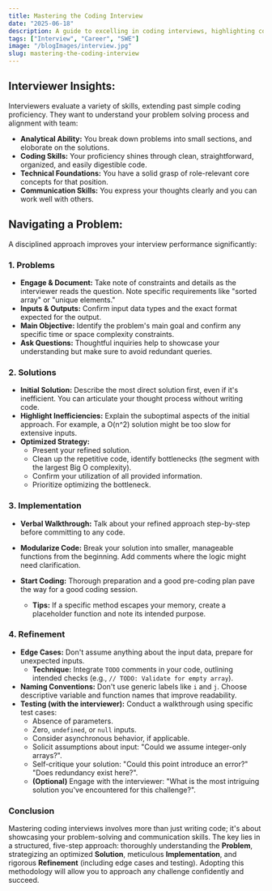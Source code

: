 ```yaml
---
title: Mastering the Coding Interview
date: "2025-06-18"
description: A guide to excelling in coding interviews, highlighting core competencies and a structured problem-solving methodology.
tags: ["Interview", "Career", "SWE"]
image: "/blogImages/interview.jpg"
slug: mastering-the-coding-interview
---
```


## Interviewer Insights:

Interviewers evaluate a variety of skills, extending past simple coding proficiency. They want to understand your problem solving process and alignment with team:

- **Analytical Ability:** You break down problems into small sections, and eloborate on the solutions.
- **Coding Skills:** Your proficiency shines through clean, straightforward, organized, and easily digestible code.
- **Technical Foundations:** You have a solid grasp of role-relevant core concepts for that position.
- **Communication Skills:** You express your thoughts clearly and you can work well with others.

## Navigating a Problem:

A disciplined approach improves your interview performance significantly:

### 1. Problems

- **Engage & Document:** Take note of constraints and details as the interviewer reads the question. Note specific requirements like "sorted array" or "unique elements."
- **Inputs & Outputs:** Confirm input data types and the exact format expected for the output.
- **Main Objective:** Identify the problem's main goal and confirm any specific time or space complexity constraints.
- **Ask Questions:** Thoughtful inquiries help to showcase your understanding but make sure to avoid redundant queries.

### 2. Solutions

- **Initial Solution:** Describe the most direct solution first, even if it's inefficient. You can articulate your thought process without writing code.
- **Highlight Inefficiencies:** Explain the suboptimal aspects of the initial approach. For example, a O(n^2) solution might be too slow for extensive inputs.
- **Optimized Strategy:**
  - Present your refined solution.
  - Clean up the repetitive code, identify bottlenecks (the segment with the largest Big O complexity).
  - Confirm your utilization of all provided information.
  - Prioritize optimizing the bottleneck.

### 3. Implementation

- **Verbal Walkthrough:** Talk about your refined approach step-by-step before committing to any code.
- **Modularize Code:** Break your solution into smaller, manageable functions from the beginning. Add comments where the logic might need clarification.
- **Start Coding:** Thorough preparation and a good pre-coding plan pave the way for a good coding session.

  - **Tips:** If a specific method escapes your memory, create a placeholder function and note its intended purpose.

### 4. Refinement

- **Edge Cases:** Don't assume anything about the input data, prepare for unexpected inputs.
  - **Technique:** Integrate `TODO` comments in your code, outlining intended checks (e.g., `// TODO: Validate for empty array`).
- **Naming Conventions:** Don't use generic labels like `i` and `j`. Choose descriptive variable and function names that improve readability.
- **Testing (with the interviewer):** Conduct a walkthrough using specific test cases:
  - Absence of parameters.
  - Zero, `undefined`, or `null` inputs.
  - Consider asynchronous behavior, if applicable.
  - Solicit assumptions about input: "Could we assume integer-only arrays?".
  - Self-critique your solution: "Could this point introduce an error?" "Does redundancy exist here?".
  - **(Optional)** Engage with the interviewer: "What is the most intriguing solution you've encountered for this challenge?".

### Conclusion

Mastering coding interviews involves more than just writing code; it's about showcasing your problem-solving and communication skills. The key lies in a structured, five-step approach: thoroughly understanding the **Problem**, strategizing an optimized **Solution**, meticulous **Implementation**, and rigorous **Refinement** (including edge cases and testing). Adopting this methodology will allow you to approach any challenge confidently and succeed.
